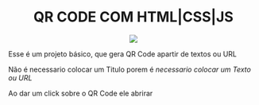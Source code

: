 <h1 align="center"> QR CODE COM HTML|CSS|JS </h1>
<p align="center">
    <img src="https://api.qrserver.com/v1/create-qr-code/?size=150x150&data=Ol%C3%A1%20sou%20jackson%20e%20esse%20%C3%A9%20um%20projeto%20legal%20com%20js"/>
</p>
<p>Esse é um projeto básico, que gera QR Code apartir de textos ou URL</p>
<p>Não é necessario colocar um Titulo porem é <em>necessario colocar um Texto ou URL</em></p>
<p>Ao dar um click sobre o QR Code ele abrirar</p>